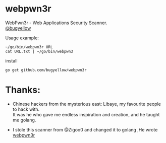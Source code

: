 # webpwn3r
WebPwn3r - Web Applications Security Scanner.
</br>[@bugyellow](https://twitter.com/bughuang1)

Usage example:
```
~/go/bin/webpwn3r URL
cat URL.txt | ~/go/bin/webpwn3 
```
install
```
go get github.com/bugyellow/webpwn3r
```
# Thanks:

* Chinese hackers from the mysterious east: Libaye, my favourite people to hack with.</br> It was he who gave me endless  inspiration and creation, and he taught me golang.

* I stole this scanner from @Zigoo0 and changed it to golang ,He wrote [webpwn3r](https://github.com/zigoo0/webpwn3r/) 
